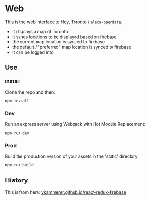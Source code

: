 # Web

This is the web interface to Hey, Toronto / `alexa-opendata`.

* it displays a map of Toronto
* it syncs locations to be displayed based on firebase
* the current map location is synced to firebase
* the default / "preferred" map location is synced to firebase
* it can be logged into

## Use

### Install
Clone the repo and then:
```javascript
npm install
```  
### Dev
Run an express server using Webpack with Hot Module Replacement:
```javascript
npm run dev
```
### Prod
Build the production version of your assets in the 'static' directory
```javascript
npm run build
```

## History

This is from here: [vkammerer.github.io/react-redux-firebase](http://vkammerer.github.io/react-redux-firebase)  
